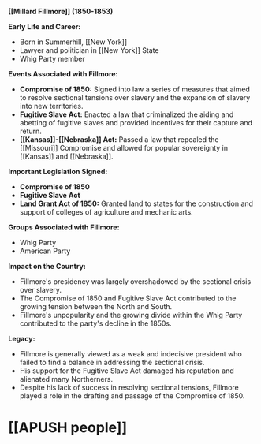**[[Millard Fillmore]] (1850-1853)**

**Early Life and Career:**

* Born in Summerhill, [[New York]]
* Lawyer and politician in [[New York]] State
* Whig Party member

**Events Associated with Fillmore:**

* **Compromise of 1850:** Signed into law a series of measures that aimed to resolve sectional tensions over slavery and the expansion of slavery into new territories.
* **Fugitive Slave Act:** Enacted a law that criminalized the aiding and abetting of fugitive slaves and provided incentives for their capture and return.
* **[[Kansas]]-[[Nebraska]] Act:** Passed a law that repealed the [[Missouri]] Compromise and allowed for popular sovereignty in [[Kansas]] and [[Nebraska]].

**Important Legislation Signed:**

* **Compromise of 1850**
* **Fugitive Slave Act**
* **Land Grant Act of 1850:** Granted land to states for the construction and support of colleges of agriculture and mechanic arts.

**Groups Associated with Fillmore:**

* Whig Party
* American Party

**Impact on the Country:**

* Fillmore's presidency was largely overshadowed by the sectional crisis over slavery.
* The Compromise of 1850 and Fugitive Slave Act contributed to the growing tension between the North and South.
* Fillmore's unpopularity and the growing divide within the Whig Party contributed to the party's decline in the 1850s.

**Legacy:**

* Fillmore is generally viewed as a weak and indecisive president who failed to find a balance in addressing the sectional crisis.
* His support for the Fugitive Slave Act damaged his reputation and alienated many Northerners.
* Despite his lack of success in resolving sectional tensions, Fillmore played a role in the drafting and passage of the Compromise of 1850.
# [[APUSH people]]